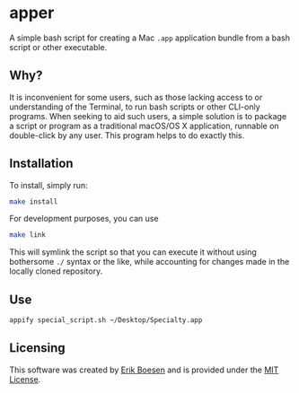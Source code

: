 # apper
A simple bash script for creating a Mac `.app` application bundle from a bash script or other executable.

## Why?
It is inconvenient for some users, such as those lacking access to or understanding of the Terminal, to run bash scripts or other CLI-only programs. When seeking to aid such users, a simple solution is to package a script or program as a traditional macOS/OS X application, runnable on double-click by any user. This program helps to do exactly this.

## Installation
To install, simply run:
```sh
make install
```
For development purposes, you can use
```sh
make link
```
This will symlink the script so that you can execute it without using bothersome `./` syntax or the like, while accounting for changes made in the locally cloned repository.

## Use
```sh
appify special_script.sh ~/Desktop/Specialty.app
```

## Licensing
This software was created by [Erik Boesen](https://github.com/ErikBoesen) and is provided under the [MIT License](LICENSE).
